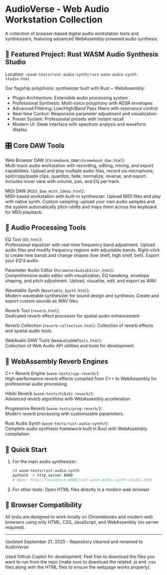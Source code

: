 # AudioVerse - Web Audio Workstation Collection

A collection of browser-based digital audio workstation tools and synthesizers, featuring advanced WebAssembly-powered audio synthesis.

## 🎵 Featured Project: Rust WASM Audio Synthesis Studio

Location: `/wasm-tests/rust-audio-synth/rust-wasm-audio-synth-studio.html`

Our flagship polyphonic synthesizer built with Rust + WebAssembly:
- Plugin Architecture: Extensible audio processing system
- Professional Synthesis: Multi-voice polyphony with ADSR envelopes
- Advanced Filtering: Low/High/Band Pass filters with resonance control
- Real-time Control: Responsive parameter adjustment and visualization
- Preset System: Professional presets with instant recall
- Modern UI: Sleek interface with spectrum analysis and waveform display

## 🎛️ Core DAW Tools

Web Browser DAW (`Chromebook_DAW/chromebook_daw.html`):  
Multi-track audio workstation with recording, editing, mixing, and export capabilities. Upload and play multiple audio files, record via microphone, split/copy/paste clips, quantize, fade, normalize, reverse, and export. Includes mixer view with volume, pan, and EQ per track.

MIDI DAW (`MIDI_Daw_With_Ideas.html`):  
MIDI-based workstation with built-in synthesizer. Upload MIDI files and play with native synth. Custom sampling: upload your own audio samples and the system automatically pitch-shifts and maps them across the keyboard for MIDI playback.

## 🔧 Audio Processing Tools

EQ Tool (`EQ.html`):  
Professional equalizer with real-time frequency band adjustment. Upload audio files and modify frequency regions with adjustable bands. Right-click to create new bands and change shapes (low shelf, high shelf, bell). Export your EQ'd audio.

Parameter Audio Editor (`ParameterAudioEditor.html`):  
Comprehensive audio editor with visualization, EQ tweaking, envelope shaping, and pitch adjustment. Upload, visualize, edit, and export as WAV.

Wavetable Synth (`Wavetable_Synth.html`):  
Modern wavetable synthesizer for sound design and synthesis. Create and export custom sounds as WAV files.

Reverb Tool (`reverb.html`):  
Dedicated reverb effect processor for spatial audio enhancement.

Reverb Collection (`reverb-collection.html`):
Collection of reverb effects and spatial audio tools.

WebAudio DAW Tools (`WebAudioDAWTools.html`):  
Collection of Web Audio API utilities and tools for development.

## 🧪 WebAssembly Reverb Engines

C++ Reverb Engine (`wasm-tests/cpp-reverb/`):  
High-performance reverb effects compiled from C++ to WebAssembly for professional audio processing.

Hibiki Reverb (`wasm-tests/hibiki-reverb/`):  
Advanced reverb algorithms with WebAssembly acceleration.

Progressive Reverb (`wasm-tests/prog-reverb/`):  
Modern reverb processing with customizable parameters.

Rust Audio Synth (`wasm-tests/rust-audio-synth/`):  
Complete audio synthesis framework built in Rust with WebAssembly compilation.

## 🚀 Quick Start

1. For the main audio synthesizer:
   ```bash
   cd wasm-tests/rust-audio-synth
   python3 -m http.server 8080
   # Open: http://localhost:8080/rust-wasm-audio-synth-studio.html
   ```

2. For other tools: Open HTML files directly in a modern web browser

## 🎯 Browser Compatibility

All tools are designed to work locally on Chromebooks and modern web browsers using only HTML, CSS, JavaScript, and WebAssembly (no server required).

---
Updated September 21, 2025 - Repository cleaned and renamed to AudioVerse

Used Github Copilot for development. Feel free to download the files you want to run from the repo (make sure to download the related .js and .css files along with the HTML files to ensure the webpage works properly).

